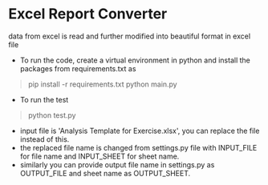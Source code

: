 # Excel Report Converter
data from excel is read and further modified into beautiful format in excel file

-  To run the code, create a virtual environment in python and install the packages from requirements.txt as
> pip install -r requirements.txt
> python main.py

- To run the test
> python test.py


- input file is 'Analysis Template for Exercise.xlsx', you can replace the file instead of this.
- the replaced file name is changed from settings.py file with INPUT_FILE for file name and INPUT_SHEET for sheet name.
- similarly you can provide output file name in settings.py as OUTPUT_FILE and sheet name as OUTPUT_SHEET.


